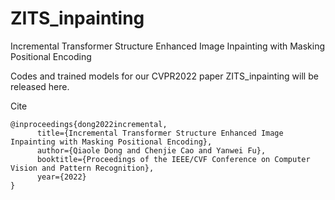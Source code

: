 # ZITS_inpainting
Incremental Transformer Structure Enhanced Image Inpainting with Masking Positional Encoding

Codes and trained models for our CVPR2022 paper ZITS_inpainting will be released here.

Cite

```
@inproceedings{dong2022incremental,
      title={Incremental Transformer Structure Enhanced Image Inpainting with Masking Positional Encoding}, 
      author={Qiaole Dong and Chenjie Cao and Yanwei Fu},
      booktitle={Proceedings of the IEEE/CVF Conference on Computer Vision and Pattern Recognition},
      year={2022}
}
```